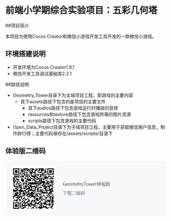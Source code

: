 # 前端小学期综合实验项目：五彩几何塔

##项目简介

本项目为使用Cocos Creator和微信小游戏开发工具开发的一款微信小游戏。 

## 环境搭建说明

- 开发环境为Cocos Creator1.9.1
- 微信开发工具调试基础库2.2.1 

##路径说明

- Geometry_Tower目录下为主域项目工程，即游戏的主要内容
  - 其下assets路径下包含的是项目的主要文件
    - 其下audios路径下包含游戏运行时播放的音频
    - resources和texture路径下包含游戏所需的图片资源
    - scripts路径下包含游戏的主要代码
- Open_Data_Project目录下为子域项目工程，主要用于获取微信用户信息，制作排行榜；主要代码保存在/assets/scripts/目录下

## 体验版二维码

![1532881727561](https://github.com/LeeDa16/Geometry_Tower/blob/master/%E4%BD%93%E9%AA%8C%E7%89%88%E4%BA%8C%E7%BB%B4%E7%A0%81.png)
